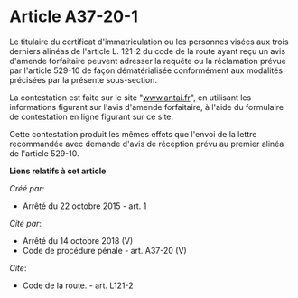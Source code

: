 # Article A37-20-1

Le titulaire du certificat d'immatriculation ou les personnes visées aux trois  derniers alinéas de l'article L. 121-2 du
code de la route ayant reçu un avis d'amende forfaitaire peuvent adresser la requête ou la réclamation prévue par l'article
529-10 de façon dématérialisée conformément aux modalités précisées par la présente sous-section. 

La contestation est faite sur le site "www.antai.fr", en utilisant les informations figurant sur l'avis d'amende forfaitaire,
à l'aide du formulaire de contestation en ligne figurant sur ce site. 

Cette contestation produit les mêmes effets que l'envoi de la lettre recommandée avec demande d'avis de réception prévu au
premier alinéa de l'article 529-10.

**Liens relatifs à cet article**

_Créé par_:

  - Arrêté du 22 octobre 2015 - art. 1

_Cité par_:

  - Arrêté du 14 octobre 2018 (V)
  - Code de procédure pénale - art. A37-20 (V)

_Cite_:

  - Code de la route. - art. L121-2
